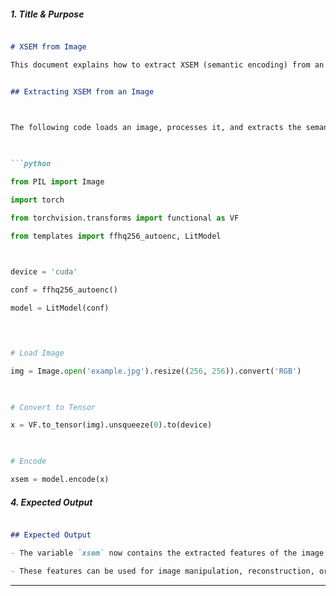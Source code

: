 ##### **1. Title & Purpose**

```md

# XSEM from Image

This document explains how to extract XSEM (semantic encoding) from an image using the DiffAE model.

```


```md

## Extracting XSEM from an Image

  

The following code loads an image, processes it, and extracts the semantic encoding:

  

```python

from PIL import Image

import torch

from torchvision.transforms import functional as VF

from templates import ffhq256_autoenc, LitModel

  

device = 'cuda'

conf = ffhq256_autoenc()

model = LitModel(conf)


  

# Load Image

img = Image.open('example.jpg').resize((256, 256)).convert('RGB')

  

# Convert to Tensor

x = VF.to_tensor(img).unsqueeze(0).to(device)

  

# Encode

xsem = model.encode(x)

```

  

##### **4. Expected Output**

```md

## Expected Output

- The variable `xsem` now contains the extracted features of the image.

- These features can be used for image manipulation, reconstruction, or generation.

```

  

---

  


